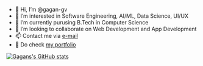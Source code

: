 - 👋 Hi, I’m @gagan-gv
- 👀 I’m interested in Software Engineering, AI/ML, Data Science, UI/UX
- 🌱 I’m currently purusing B.Tech in Computer Science
- 💞️ I’m looking to collaborate on Web Development and App Development
- 📫 Contact me via <a href="mailto:chordiagagan@gmail.com">e-mail</a>
- 👦 Do check <a href="https://gagan-gv.github.io">my portfolio</a>

[![Gagans's GitHub stats](https://github-readme-stats.vercel.app/api?username=gagan-gv)](https://github.com/gagan-gv/github-readme-stats)



<!---
gagan-gv/gagan-gv is a ✨ special ✨ repository because its `README.md` (this file) appears on your GitHub profile.
You can click the Preview link to take a look at your changes.
--->
